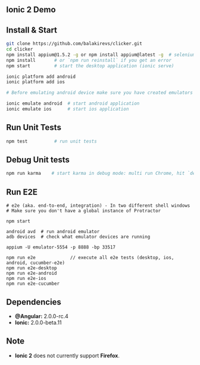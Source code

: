 ## Ionic 2 Demo

## Install & Start

```bash
git clone https://github.com/balakirevs/clicker.git
cd clicker
npm install appium@1.5.2 -g or npm install appium@latest -g  # selenium server for mobile devices
npm install       # or `npm run reinstall` if you get an error
npm start         # start the desktop application (ionic serve)

ionic platform add android
ionic platform add ios

# Before emulating android device make sure you have created emulators based on platform 4.4.2 and API level 19.

ionic emulate android  # start android application
ionic emulate ios      # start ios application
```

## Run Unit Tests
```bash
npm test          # run unit tests
```

## Debug Unit tests
```bash
npm run karma    # start karma in debug mode: multi run Chrome, hit `debug` to get going.
```

## Run E2E
```
# e2e (aka. end-to-end, integration) - In two different shell windows
# Make sure you don't have a global instance of Protractor

npm start

android avd  # run android emulator
adb devices  # check what emulator devices are running

appium -U emulator-5554 -p 8888 -bp 33517

npm run e2e             // execute all e2e tests (desktop, ios, android, cucumber-e2e)
npm run e2e-desktop
npm run e2e-android
npm run e2e-ios
npm run e2e-cucumber
```

## Dependencies

* **@Angular:** 2.0.0-rc.4
* **Ionic:** 2.0.0-beta.11

## Note

* **Ionic 2** does not currently support **Firefox**.